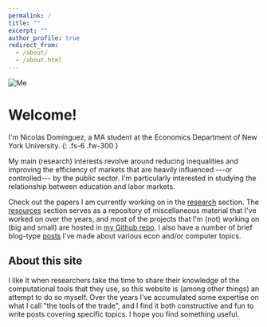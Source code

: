 ```yaml
---
permalink: /
title: ""
excerpt: ""
author_profile: true
redirect_from: 
  - /about/
  - /about.html
---
```


![Me](nicoidominguez.github.io/images/Nico-1.jpg)

# Welcome!

I'm Nicolas Dominguez, a MA student at the Economics Department of New York University.
{: .fs-6 .fw-300 }

My main (research) interests revolve around reducing inequalities and improving the efficiency of markets that are heavily influenced ---or controlled--- by the public sector.
I'm particularly interested in studying the relationship between education and labor markets.

Check out the papers I am currently working on in the [research](/research) section.
The [resources](/resources) section serves as a repository of miscellaneous material that I've worked on over the years, and most of the projects that I'm (not) working on (big and small) are hosted in [my Github repo](https://www.github.com/nicoidominguez).
I also have a number of brief blog-type [posts](/posts) I've made about various econ and/or computer topics.

## About this site

I like it when researchers take the time to share their knowledge of the computational tools that they use, so this website is (among other things) an attempt to do so myself.
Over the years I've accumulated some expertise on what I call "the tools of the trade", and I find it both constructive and fun to write posts covering specific topics.
I hope you find something useful.

